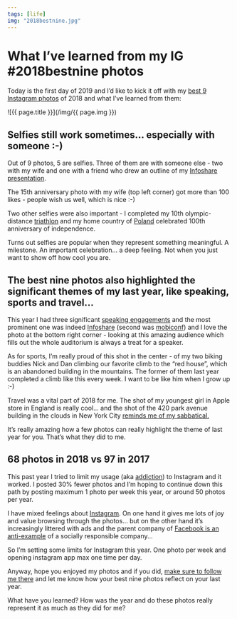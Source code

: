 ```yaml
---
tags: [life]
img: "2018bestnine.jpg"
---
```


# What I’ve learned from my IG #2018bestnine photos

Today is the first day of 2019 and I’d like to kick it off with my [best 9 Instagram photos][i] of 2018 and what I’ve learned from them:

<!--More-->

![{{ page.title }}](/img/{{ page.img }})

## Selfies still work sometimes... especially with someone :-)

Out of 9 photos, 5 are selfies. Three of them are with someone else - two with my wife and one with a friend who drew an outline of my [Infoshare presentation](https://sliwinski.com/infoshare).

The 15th anniversary photo with my wife (top left corner) got more than 100 likes - people wish us well, which is nice :-)

Two other selfies were also important - I completed my 10th olympic-distance [triathlon](https://sliwinski.com/triathlon) and my home country of [Poland](https://en.m.wikipedia.org/wiki/Poland) celebrated 100th anniversary of independence.

Turns out selfies are popular when they represent something meaningful. A milestone. An important celebration... a deep feeling. Not when you just want to show off how cool you are.

## The best nine photos also highlighted the significant themes of my last year, like speaking, sports and travel...

This year I had three significant [speaking engagements](https://sliwinski.com/where) and the most prominent one was indeed [Infoshare](https://sliwinski.com/infoshare) (second was [mobiconf](https://sliwinski.com/mobiconf)) and I love the photo at the bottom right corner - looking at this amazing audience which fills out the whole auditorium is always a treat for a speaker.

As for sports, I’m really proud of this shot in the center - of my two biking buddies Nick and Dan climbing our favorite climb to the “red house”, which is an abandoned building in the mountains. The former of them last year completed a climb like this every week. I want to be like him when I grow up :-)

Travel was a vital part of 2018 for me. The shot of my youngest girl in Apple store in England is really cool... and the shot of the 420 park avenue building in the clouds in New York City [reminds me of my sabbatical.](/podcast-158/)

It’s really amazing how a few photos can really highlight the theme of last year for you. That’s what they did to me.

## 68 photos in 2018 vs 97 in 2017

This past year I tried to limit my usage (aka [addiction](/podcast-168)) to Instagram and it worked. I posted 30% fewer photos and I’m hoping to continue down this path by posting maximum 1 photo per week this year, or around 50 photos per year.

I have mixed feelings about [Instagram][i]. On one hand it gives me lots of joy and value browsing through the photos... but on the other hand it’s increasingly littered with ads and the parent company of [Facebook is an anti-example](https://m.signalvnoise.com/become-a-facebook-free-business-5bfefc20c09d) of a socially responsible company...

So I’m setting some limits for Instagram this year. One photo per week and opening instagram app max one time per day.

Anyway, hope you enjoyed my photos and if you did, [make sure to follow me there][i] and let me know how your best nine photos reflect on your last year.

What have you learned? How was the year and do these photos really represent it as much as they did for me?


[n]: https://nozbe.com/?a=mike
[p]: /podcast
[i]: https://www.instagram.com/michaelsliwinski/